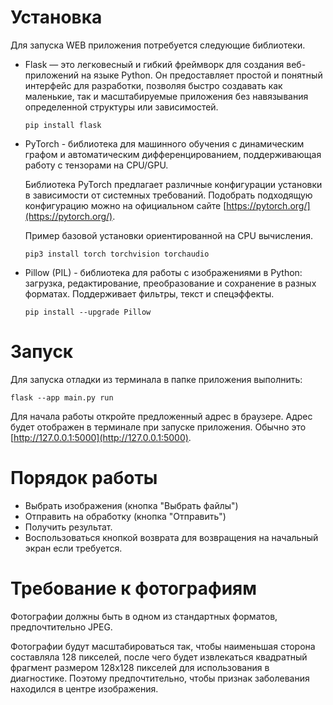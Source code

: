 # Установка

Для запуска WEB приложения потребуется следующие библиотеки.

* Flask — это легковесный и гибкий фреймворк для создания веб-приложений на языке Python. Он предоставляет простой и понятный интерфейс для разработки, позволяя быстро создавать как маленькие, так и масштабируемые приложения без навязывания определенной структуры или зависимостей.

    ```
    pip install flask
    ```

* PyTorch - библиотека для машинного обучения с динамическим графом и автоматическим дифференцированием, поддерживающая работу с тензорами на CPU/GPU. 

    Библиотека PyTorch предлагает различные конфигурации установки в зависимости от системных требований. Подобрать подходящую конфигурацию можно на официальном сайте [https://pytorch.org/](https://pytorch.org/).

    Пример базовой установки ориентированной на CPU вычисления.

    ```
    pip3 install torch torchvision torchaudio
    ```

* Pillow (PIL) - библиотека для работы с изображениями в Python: загрузка, редактирование, преобразование и сохранение в разных форматах. Поддерживает фильтры, текст и спецэффекты.

    ```
    pip install --upgrade Pillow
    ```

# Запуск

Для запуска отладки из терминала в папке приложения выполнить:

```
flask --app main.py run
```

Для начала работы откройте предложенный адрес в браузере. Адрес будет отображен в терминале при запуске приложения. Обычно это [http://127.0.0.1:5000](http://127.0.0.1:5000).

# Порядок работы

- Выбрать изображения (кнопка "Выбрать файлы")
- Отправить на обработку (кнопка "Отправить")
- Получить результат.
- Воспользоваться кнопкой возврата для возвращения на начальный экран если требуется.

# Требование к фотографиям

Фотографии должны быть в одном из стандартных форматов, предпочтительно JPEG.

Фотографии будут масштабироваться так, чтобы наименьшая сторона составляла 128 пикселей, после чего будет извлекаться квадратный фрагмент размером 128х128 пикселей для использования в диагностике. Поэтому предпочтительно, чтобы признак заболевания находился в центре изображения.